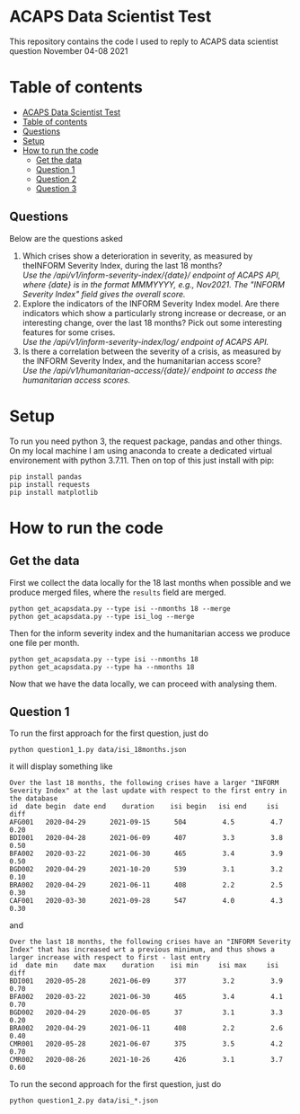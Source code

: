 ACAPS Data Scientist Test
=============

This repository contains the code I used to reply to ACAPS data scientist question November 04-08 2021

Table of contents
=================
  * [ACAPS Data Scientist Test](#ACAPS-Data-Scientist-Test)
  * [Table of contents](#table-of-contents)
  * [Questions](#questions)
  * [Setup](#setup)
  * [How to run the code](#how-to-run-the-code)
    * [Get the data](#get-the-data)
    * [Question 1](#question-1)
    * [Question 2](#question-2)
    * [Question 3](#question-3)

Questions
-
Below are the questions asked 
1. Which crises show a deterioration in severity, as measured by theINFORM Severity Index, during the last 18 months?  
   *Use the /api/v1/inform-severity-index/{date}/ endpoint of ACAPS API, where {date} is in the format MMMYYYY, e.g., Nov2021. The "INFORM Severity Index" field gives the overall score.*
2. Explore the indicators of the INFORM Severity Index model. Are
   there indicators which show a particularly strong increase or
   decrease, or an interesting change, over the last 18 months? Pick
   out some interesting features for some crises.  
*Use the /api/v1/inform-severity-index/log/ endpoint of ACAPS API.*
3. Is there a correlation between the severity of a crisis, as measured by the INFORM Severity Index, and the humanitarian access score?  
*Use the /api/v1/humanitarian-access/{date}/ endpoint to access the humanitarian access scores.*

Setup
=============
To run you need python 3, the request package, pandas and other
things. On my local machine I am using anaconda to create a dedicated
virtual environement with python 3.7.11. Then on top of this just
install with pip:
```
pip install pandas
pip install requests
pip install matplotlib
```

How to run the code
============
Get the data
-
First we collect the data locally for the 18 last months when possible and we produce merged files, where the ```results``` field are merged.

```
python get_acapsdata.py --type isi --nmonths 18 --merge
python get_acapsdata.py --type isi_log --merge
```

Then for the inform severity index and the humanitarian access we produce one file per month.

```
python get_acapsdata.py --type isi --nmonths 18
python get_acapsdata.py --type ha --nmonths 18
```

Now that we have the data locally, we can proceed with analysing them.

Question 1
-
To run the first approach for the first question, just do
```
python question1_1.py data/isi_18months.json 
```

it will display something like

```
Over the last 18 months, the following crises have a larger "INFORM Severity Index" at the last update with respect to the first entry in the database
id	date begin	date end	duration	isi begin	isi end		isi diff
AFG001 	 2020-04-29 	 2021-09-15 	 504 		 4.5 		 4.7 		 0.20
BDI001 	 2020-04-28 	 2021-06-09 	 407 		 3.3 		 3.8 		 0.50
BFA002 	 2020-03-22 	 2021-06-30 	 465 		 3.4 		 3.9 		 0.50
BGD002 	 2020-04-29 	 2021-10-20 	 539 		 3.1 		 3.2 		 0.10
BRA002 	 2020-04-29 	 2021-06-11 	 408 		 2.2 		 2.5 		 0.30
CAF001 	 2020-03-30 	 2021-09-28 	 547 		 4.0 		 4.3 		 0.30
```

and 

```
Over the last 18 months, the following crises have an "INFORM Severity Index" that has increased wrt a previous minimum, and thus shows a larger increase with respect to first - last entry
id	date min	date max	duration	isi min		isi max		isi diff
BDI001 	 2020-05-28 	 2021-06-09 	 377 		 3.2 		 3.9 		 0.70
BFA002 	 2020-03-22 	 2021-06-30 	 465 		 3.4 		 4.1 		 0.70
BGD002 	 2020-04-29 	 2020-06-05 	 37 		 3.1 		 3.3 		 0.20
BRA002 	 2020-04-29 	 2021-06-11 	 408 		 2.2 		 2.6 		 0.40
CMR001 	 2020-05-28 	 2021-06-07 	 375 		 3.5 		 4.2 		 0.70
CMR002 	 2020-08-26 	 2021-10-26 	 426 		 3.1 		 3.7 		 0.60
```

To run the second approach for the first question, just do
```
python question1_2.py data/isi_*.json 
```

